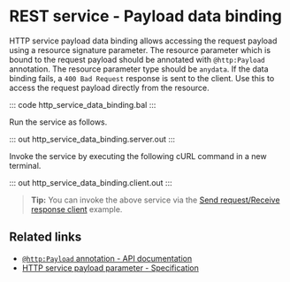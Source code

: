 # REST service - Payload data binding

HTTP service payload data binding allows accessing the request payload using a resource signature parameter. The resource parameter which is bound to the request payload should be annotated with `@http:Payload` annotation. The resource parameter type should be `anydata`. If the data binding fails, a `400 Bad Request` response is sent to the client. Use this to access the request payload directly from the resource.

::: code http_service_data_binding.bal :::

Run the service as follows.

::: out http_service_data_binding.server.out :::

Invoke the service by executing the following cURL command in a new terminal.

::: out http_service_data_binding.client.out :::

>**Tip:** You can invoke the above service via the [Send request/Receive response client](/learn/by-example/http-client-send-request-receive-response/) example.

## Related links
- [`@http:Payload` annotation - API documentation](https://lib.ballerina.io/ballerina/http/latest/annotations#Payload)
- [HTTP service payload parameter - Specification](/spec/http/#2344-payload-parameter)
